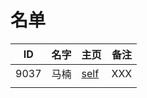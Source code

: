 
# 名单

|  ID    |  名字    |  主页    | 备注     |
| ---- | ---- | ---- | ---- |
|  9037    |   马楠   |      [self](Self-Intro.md)    | XXX  |
|      |      |      |      |

